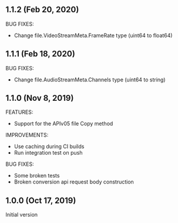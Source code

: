 ## 1.1.2 (Feb 20, 2020)

BUG FIXES:

* Change file.VideoStreamMeta.FrameRate type (uint64 to float64)

## 1.1.1 (Feb 18, 2020)

BUG FIXES:

* Change file.AudioStreamMeta.Channels type (uint64 to string)

## 1.1.0 (Nov 8, 2019)

FEATURES:

* Support for the APIv05 file Copy method

IMPROVEMENTS:

* Use caching during CI builds
* Run integration test on push

BUG FIXES:

* Some broken tests
* Broken conversion api request body construction

## 1.0.0 (Oct 17, 2019)

Initial version
